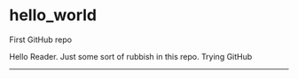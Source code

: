 # hello_world
First GitHub repo

Hello Reader.
Just some sort of rubbish in this repo. Trying GitHub

---
